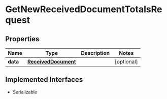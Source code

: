 

# GetNewReceivedDocumentTotalsRequest



## Properties

| Name | Type | Description | Notes |
|------------ | ------------- | ------------- | -------------|
|**data** | [**ReceivedDocument**](ReceivedDocument.md) |  |  [optional] |


## Implemented Interfaces

* Serializable


